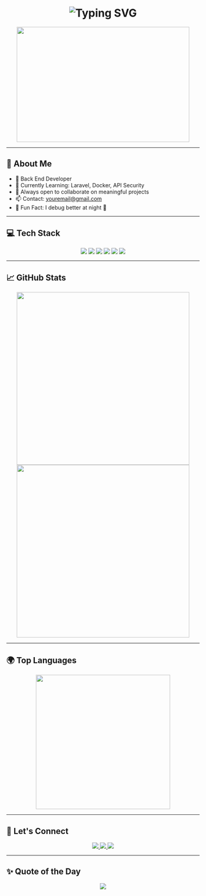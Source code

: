 <h1 align="center">
  <img src="https://readme-typing-svg.demolab.com?font=Fira+Code&weight=600&size=36&duration=3000&pause=1000&center=true&vCenter=true&width=600&lines=Hi+there+👋,+I'm+Kelvianov!;Back+End+Developer+%7C+Problem+Solver;Always+Learning,+Always+Curious" alt="Typing SVG" />
</h1>

<p align="center">
  <img src="https://media.giphy.com/media/qgQUggAC3Pfv687qPC/giphy.gif" width="450" height="300" />
</p>

---

## 🌟 About Me

- 🔧 Back End Developer
- 🎯 Currently Learning: Laravel, Docker, API Security
- 💬 Always open to collaborate on meaningful projects
- 📫 Contact: [youremail@gmail.com](mailto:youremail@gmail.com)
- 🧠 Fun Fact: I debug better at night 🌙

---

## 💻 Tech Stack

<p align="center">
  <img src="https://img.shields.io/badge/PHP-777BB4?style=for-the-badge&logo=php&logoColor=white" />
  <img src="https://img.shields.io/badge/Laravel-FF2D20?style=for-the-badge&logo=laravel&logoColor=white" />
  <img src="https://img.shields.io/badge/MySQL-00758F?style=for-the-badge&logo=mysql&logoColor=white" />
  <img src="https://img.shields.io/badge/JavaScript-F7DF1E?style=for-the-badge&logo=javascript&logoColor=black" />
  <img src="https://img.shields.io/badge/HTML5-E34F26?style=for-the-badge&logo=html5&logoColor=white" />
  <img src="https://img.shields.io/badge/CSS3-1572B6?style=for-the-badge&logo=css3&logoColor=white" />
</p>

---

## 📈 GitHub Stats

<p align="center">
  <img src="https://github-readme-stats.vercel.app/api?username=kelvianov&show_icons=true&theme=tokyonight&hide_border=true&include_all_commits=true&count_private=true" width="450"/>
  <img src="https://github-readme-streak-stats.herokuapp.com/?user=kelvianov&theme=tokyonight&hide_border=true" width="450"/>
</p>

---

## 🌍 Top Languages

<p align="center">
  <img src="https://github-readme-stats.vercel.app/api/top-langs/?username=kelvianov&layout=compact&theme=tokyonight&hide_border=true" width="350"/>
</p>

---

## 🔗 Let's Connect

<p align="center">
  <a href="https://twitter.com/yourhandle">
    <img src="https://img.shields.io/badge/Twitter-1DA1F2?style=for-the-badge&logo=twitter&logoColor=white" />
  </a>
  <a href="https://www.instagram.com/yourhandle/">
    <img src="https://img.shields.io/badge/Instagram-E4405F?style=for-the-badge&logo=instagram&logoColor=white" />
  </a>
  <a href="https://yourwebsite.com/">
    <img src="https://img.shields.io/badge/Portfolio-12100E?style=for-the-badge&logo=githubpages&logoColor=white" />
  </a>
</p>

---

## ✨ Quote of the Day

<p align="center">
  <img src="https://quotes-github-readme.vercel.app/api?type=horizontal&theme=tokyonight" />
</p>
